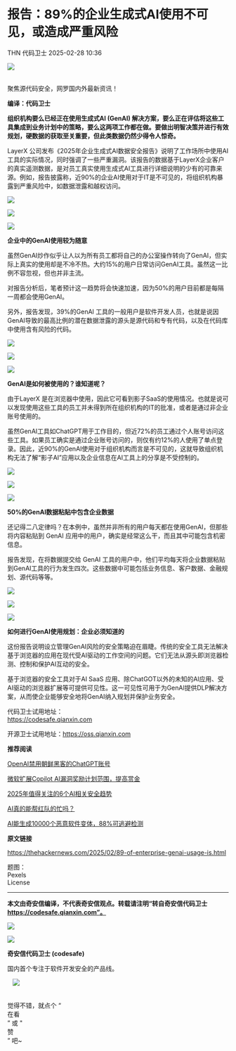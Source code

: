 #  报告：89%的企业生成式AI使用不可见，或造成严重风险   
THN  代码卫士   2025-02-28 10:36  
  
![](https://mmbiz.qpic.cn/mmbiz_gif/Az5ZsrEic9ot90z9etZLlU7OTaPOdibteeibJMMmbwc29aJlDOmUicibIRoLdcuEQjtHQ2qjVtZBt0M5eVbYoQzlHiaw/640?wx_fmt=gif "")  
  
   
聚焦源代码安全，网罗国内外最新资讯！  
  
**编译：代码卫士**  
  
**组织机构要么已经正在使用生成式AI (GenAI) 解决方案，要么正在评估将这些工具集成到业务计划中的策略，要么这两项工作都在做。要做出明智决策并进行有效规划，硬数据的获取至关重要，但此类数据仍然少得令人惊奇。**  
  
  
  
  
  
  
  
LayerX 公司发布《2025年企业生成式AI数据安全报告》说明了工作场所中使用AI工具的实际情况，同时强调了一些严重漏洞。该报告的数据基于LayerX企业客户的真实遥测数据，是对员工真实使用生成式AI工具进行详细说明的少有的可靠来源。例如，报告披露称，近90%的企业AI使用对于IT是不可见的，将组织机构暴露到严重风险中，如数据泄露和越权访问。  
  
  
![](https://mmbiz.qpic.cn/mmbiz_png/oBANLWYScMSCykfA3MF1xJXV0j5qTalcrGhaG4pAKqyIzdibeHIBoaK7zXeNYYJXNDo89PcVlKRutDcvM8bytibg/640?wx_fmt=png&from=appmsg "")  
  
![](https://mmbiz.qpic.cn/mmbiz_gif/oBANLWYScMSCykfA3MF1xJXV0j5qTalcbOPn984m2QsgJzN88hSC3szAcgD5SuJxekQQsX3NTlw8BosPAYicstg/640?wx_fmt=gif&from=appmsg "")  
  
![](https://mmbiz.qpic.cn/mmbiz_gif/oBANLWYScMSCykfA3MF1xJXV0j5qTalcKCmxpa7iakt3Jhc3c78KshPpwdspl2JYTPYyVPgpfPibKmWSbka6W9ibw/640?wx_fmt=gif&from=appmsg "")  
  
**企业中的GenAI使用较为随意**  
  
  
虽然GenAI炒作似乎让人以为所有员工都将自己的办公室操作转向了GenAI，但实际上真实的使用却是不冷不热。大约15%的用户日常访问GenAI工具。虽然这一比例不容忽视，但也并非主流。  
  
对报告分析后，笔者预计这一趋势将会快速加速，因为50%的用户目前都是每隔一周都会使用GenAI。  
  
另外，报告发现，39%的GenAI 工具的一般用户是软件开发人员，也就是说因GenAI导致的最高比例的潜在数据泄露的源头是源代码和专有代码，以及在代码库中使用含有风险的代码。  
  
  
![](https://mmbiz.qpic.cn/mmbiz_png/oBANLWYScMSCykfA3MF1xJXV0j5qTalcrGhaG4pAKqyIzdibeHIBoaK7zXeNYYJXNDo89PcVlKRutDcvM8bytibg/640?wx_fmt=png&from=appmsg "")  
  
![](https://mmbiz.qpic.cn/mmbiz_gif/oBANLWYScMSCykfA3MF1xJXV0j5qTalcbOPn984m2QsgJzN88hSC3szAcgD5SuJxekQQsX3NTlw8BosPAYicstg/640?wx_fmt=gif&from=appmsg "")  
  
![](https://mmbiz.qpic.cn/mmbiz_gif/oBANLWYScMSCykfA3MF1xJXV0j5qTalcKCmxpa7iakt3Jhc3c78KshPpwdspl2JYTPYyVPgpfPibKmWSbka6W9ibw/640?wx_fmt=gif&from=appmsg "")  
  
**GenAI是如何被使用的？谁知道呢？**  
  
  
由于LayerX 是在浏览器中使用，因此它可看到影子SaaS的使用情况。也就是说可以发现使用这些工具的员工并未得到所在组织机构的IT的批准，或者是通过非企业账号使用的。  
  
虽然GenAI工具如ChatGPT用于工作目的，但近72%的员工通过个人账号访问这些工具。如果员工确实是通过企业账号访问的，则仅有约12%的人使用了单点登录。因此，近90%的GenAI使用对于组织机构而言是不可见的，这就导致组织机构无法了解“影子AI”应用以及企业信息在AI工具上的分享是不受控制的。  
  
  
![](https://mmbiz.qpic.cn/mmbiz_png/oBANLWYScMSCykfA3MF1xJXV0j5qTalcrGhaG4pAKqyIzdibeHIBoaK7zXeNYYJXNDo89PcVlKRutDcvM8bytibg/640?wx_fmt=png&from=appmsg "")  
  
![](https://mmbiz.qpic.cn/mmbiz_gif/oBANLWYScMSCykfA3MF1xJXV0j5qTalcbOPn984m2QsgJzN88hSC3szAcgD5SuJxekQQsX3NTlw8BosPAYicstg/640?wx_fmt=gif&from=appmsg "")  
  
![](https://mmbiz.qpic.cn/mmbiz_gif/oBANLWYScMSCykfA3MF1xJXV0j5qTalcKCmxpa7iakt3Jhc3c78KshPpwdspl2JYTPYyVPgpfPibKmWSbka6W9ibw/640?wx_fmt=gif&from=appmsg "")  
  
**50%的GenAI数据粘贴中包含企业数据**  
  
  
还记得二八定律吗？在本例中，虽然并非所有的用户每天都在使用GenAI，但那些将内容粘贴到 GenAI 应用中的用户，确实是经常这么干，而且其中可能包含机密信息。  
  
报告发现，在将数据提交给 GenAI 工具的用户中，他们平均每天将企业数据粘贴到GenAI工具的行为发生四次。这些数据中可能包括业务信息、客户数据、金融规划、源代码等等。  
  
  
![](https://mmbiz.qpic.cn/mmbiz_png/oBANLWYScMSCykfA3MF1xJXV0j5qTalcrGhaG4pAKqyIzdibeHIBoaK7zXeNYYJXNDo89PcVlKRutDcvM8bytibg/640?wx_fmt=png&from=appmsg "")  
  
![](https://mmbiz.qpic.cn/mmbiz_gif/oBANLWYScMSCykfA3MF1xJXV0j5qTalcbOPn984m2QsgJzN88hSC3szAcgD5SuJxekQQsX3NTlw8BosPAYicstg/640?wx_fmt=gif&from=appmsg "")  
  
![](https://mmbiz.qpic.cn/mmbiz_gif/oBANLWYScMSCykfA3MF1xJXV0j5qTalcKCmxpa7iakt3Jhc3c78KshPpwdspl2JYTPYyVPgpfPibKmWSbka6W9ibw/640?wx_fmt=gif&from=appmsg "")  
  
**如何进行GenAI使用规划：企业必须知道的**  
  
  
这份报告说明设立管理GenAI风险的安全策略迫在眉睫。传统的安全工具无法解决基于浏览器的应用在现代受AI驱动的工作空间的问题。它们无法从源头即浏览器检测、控制和保护AI互动的安全。  
  
基于浏览器的安全工具对于AI SaaS 应用、除ChatGOT以外的未知的AI应用、受AI驱动的浏览器扩展等可提供可见性。这一可见性可用于为GenAI提供DLP解决方案，从而使企业能够安全地将GenAI纳入规划并保护业务安全。  
  
  
  
代码卫士试用地址：  
https://codesafe.qianxin.com  
  
开源卫士试用地址：https://oss.qianxin.com  
  
  
  
  
  
  
  
  
  
  
  
  
  
**推荐阅读**  
  
[OpenAI禁用朝鲜黑客的ChatGPT账号](https://mp.weixin.qq.com/s?__biz=MzI2NTg4OTc5Nw==&mid=2247522340&idx=3&sn=b65a3d52caf2088d9510aff887ea70f8&scene=21#wechat_redirect)  
  
  
[微软扩展Copilot AI漏洞奖励计划范围，提高赏金](https://mp.weixin.qq.com/s?__biz=MzI2NTg4OTc5Nw==&mid=2247522200&idx=1&sn=7bf07566564fbc663142355517974f16&scene=21#wechat_redirect)  
  
  
[2025年值得关注的6个AI相关安全趋势](https://mp.weixin.qq.com/s?__biz=MzI2NTg4OTc5Nw==&mid=2247521960&idx=1&sn=0d6a17c24199d5949c4ce8e862ae6f51&scene=21#wechat_redirect)  
  
  
[AI真的能帮红队的忙吗？](https://mp.weixin.qq.com/s?__biz=MzI2NTg4OTc5Nw==&mid=2247521906&idx=2&sn=420c4bc1cac46f1cbe31f03142182a41&scene=21#wechat_redirect)  
  
  
[AI能生成10000个恶意软件变体，88%可逃避检测](https://mp.weixin.qq.com/s?__biz=MzI2NTg4OTc5Nw==&mid=2247521882&idx=2&sn=3eb9867746eacad2a0cc120368846a0d&scene=21#wechat_redirect)  
  
  
  
  
  
**原文链接**  
  
https://thehackernews.com/2025/02/89-of-enterprise-genai-usage-is.html  
  
  
题图：  
Pexels   
License  
  
****  
**本文由奇安信编译，不代表奇安信观点。转载请注明“转自奇安信代码卫士 https://codesafe.qianxin.com”。**  
  
  
  
  
![](https://mmbiz.qpic.cn/mmbiz_jpg/oBANLWYScMSf7nNLWrJL6dkJp7RB8Kl4zxU9ibnQjuvo4VoZ5ic9Q91K3WshWzqEybcroVEOQpgYfx1uYgwJhlFQ/640?wx_fmt=jpeg "")  
  
![](https://mmbiz.qpic.cn/mmbiz_jpg/oBANLWYScMSN5sfviaCuvYQccJZlrr64sRlvcbdWjDic9mPQ8mBBFDCKP6VibiaNE1kDVuoIOiaIVRoTjSsSftGC8gw/640?wx_fmt=jpeg "")  
  
**奇安信代码卫士 (codesafe)**  
  
国内首个专注于软件开发安全的产品线。  
  
   ![](https://mmbiz.qpic.cn/mmbiz_gif/oBANLWYScMQ5iciaeKS21icDIWSVd0M9zEhicFK0rbCJOrgpc09iaH6nvqvsIdckDfxH2K4tu9CvPJgSf7XhGHJwVyQ/640?wx_fmt=gif "")  
  
   
觉得不错，就点个 “  
在看  
” 或 "  
赞  
” 吧~  
  
